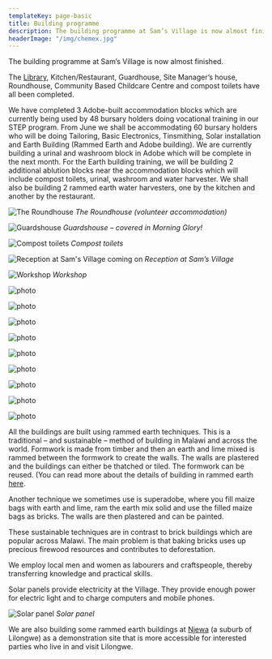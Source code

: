```yaml
---
templateKey: page-basic
title: Building programme
description: The building programme at Sam’s Village is now almost finished.
headerImage: "/img/chemex.jpg"
---
```


The building programme at Sam’s Village is now almost finished.

The [Library](/sams-village/library/), Kitchen/Restaurant, Guardhouse, Site Manager’s house, Roundhouse, Community Based Childcare Centre and compost toilets have all been completed.

We have completed 3 Adobe-built accommodation blocks which are currently being used by 48 bursary holders doing vocational training in our STEP program. From June we shall be accommodating 60 bursary holders who will be doing Tailoring, Basic Electronics, Tinsmithing, Solar installation and Earth Building (Rammed Earth and Adobe building). We are currently building a urinal and washroom block in Adobe which will be complete in the next month. For the Earth building training, we will be building 2 additional ablution blocks near the accommodation blocks which will include compost toilets, urinal, washroom and water harvester. We shall also be building 2 rammed earth water harvesters, one by the kitchen and another by the restaurant.

![The Roundhouse](/img/building-programme/01-dwelling-3-14.jpg)
_The Roundhouse (volunteer accommodation)_

![Guardshouse](/img/building-programme/02-guardhouse-14.jpg)
_Guardshouse – covered in Morning Glory!_

![Compost toilets](/img/building-programme/03-Compost-toilets.jpg)
_Compost toilets_

![Reception at Sam's Village coming on](/img/building-programme/04-Reception-at-Sams-Village-coming-on.jpg)
_Reception at Sam’s Village_

![Workshop](/img/building-programme/05-DSC_0534.jpg)
_Workshop_

![photo](/img/building-programme/06-Accommodation-blocks.jpg)

![photo](/Users/nigelbunner/Sites/git/avm-site/static/img/building-programme/07-adobe-1.jpg)

![photo](/Users/nigelbunner/Sites/git/avm-site/static/img/building-programme/08-adobe-4.jpg)

![photo](/Users/nigelbunner/Sites/git/avm-site/static/img/building-programme/09-staff-accommodation.jpg)

![photo](/Users/nigelbunner/Sites/git/avm-site/static/img/building-programme/10-Restaurant-and-kitchen.jpg)

![photo](/Users/nigelbunner/Sites/git/avm-site/static/img/building-programme/11-P1070979-Medium.jpg)

![photo](/Users/nigelbunner/Sites/git/avm-site/static/img/building-programme/12-P1070983-Medium.jpg)

![photo](/Users/nigelbunner/Sites/git/avm-site/static/img/building-programme/13-Reception.jpg)

![photo](/Users/nigelbunner/Sites/git/avm-site/static/img/building-programme/14-adobe-6.jpg)

All the buildings are built using rammed earth techniques. This is a traditional – and sustainable – method of building in Malawi and across the world. Formwork is made from timber and then an earth and lime mixed is rammed between the formwork to create the walls. The walls are plastered and the buildings can either be thatched or tiled. The formwork can be reused. (You can read more about the details of building in rammed earth [here](/sams-village/njewa-new-office/rammed-earth-building/).

Another technique we sometimes use is superadobe, where you fill maize bags with earth and lime, ram the earth mix solid and use the filled maize bags as bricks. The walls are then plastered and can be painted.

These sustainable techniques are in contrast to brick buildings which are popular across Malawi. The main problem is that baking bricks uses up precious firewood resources and contributes to deforestation.

We employ local men and women as labourers and craftspeople, thereby transferring knowledge and practical skills.

Solar panels provide electricity at the Village. They provide enough power for electric light and to charge computers and mobile phones.

![Solar panel](/img/building-programme/15-DSC_0535.jpg)
_Solar panel_

We are also building some rammed earth buildings at [Njewa](/sams-village/njewa-new-office/) (a suburb of Lilongwe) as a demonstration site that is more accessible for interested parties who live in and visit Lilongwe.
